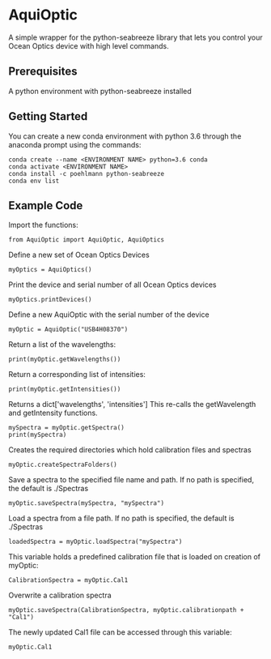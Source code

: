 # AquiOptic
A simple wrapper for the python-seabreeze library that lets you control your Ocean Optics device with high level commands. 

## Prerequisites
A python environment with python-seabreeze installed

## Getting Started
You can create a new conda environment with python 3.6 through the anaconda prompt using the commands: 
```
conda create --name <ENVIRONMENT NAME> python=3.6 conda
conda activate <ENVIRONMENT NAME>
conda install -c poehlmann python-seabreeze 
conda env list
```

## Example Code
Import the functions:
```
from AquiOptic import AquiOptic, AquiOptics
```
Define a new set of Ocean Optics Devices
```
myOptics = AquiOptics()
```
Print the device and serial number of all Ocean Optics devices
```
myOptics.printDevices()
```

Define a new AquiOptic with the serial number of the device
```
myOptic = AquiOptic("USB4H08370")
```

Return a list of the wavelengths:
```
print(myOptic.getWavelengths())
```
Return a corresponding list of intensities:
```
print(myOptic.getIntensities())
```

Returns a dict['wavelengths', 'intensities'] This re-calls the getWavelength and getIntensity functions.
```
mySpectra = myOptic.getSpectra()
print(mySpectra)
```

Creates the required directories which hold calibration files and spectras
```
myOptic.createSpectraFolders()
```

Save a spectra to the specified file name and path. If no path is specified, the default is ./Spectras
```
myOptic.saveSpectra(mySpectra, "mySpectra") 
```

Load a spectra from a file path. If no path is specified, the default is ./Spectras
```
loadedSpectra = myOptic.loadSpectra("mySpectra")
```

This variable holds a predefined calibration file that is loaded on creation of myOptic:
```
CalibrationSpectra = myOptic.Cal1
```

Overwrite a calibration spectra
```
myOptic.saveSpectra(CalibrationSpectra, myOptic.calibrationpath + "Cal1")
```

The newly updated Cal1 file can be accessed through this variable:
```	
myOptic.Cal1
```